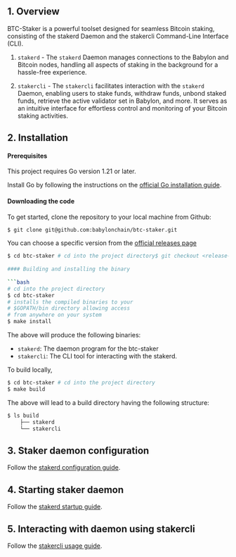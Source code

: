 ## 1. Overview

BTC-Staker is a powerful toolset designed for seamless Bitcoin staking, consisting of
the stakerd Daemon and the stakercli Command-Line Interface (CLI).

1. `stakerd` - The `stakerd` Daemon manages connections to the Babylon and Bitcoin
   nodes, handling all aspects of staking in the background for a hassle-free
   experience.

2. `stakercli` - The `stakercli` facilitates interaction with the `stakerd` Daemon,
   enabling users to stake funds, withdraw funds, unbond staked funds, retrieve the
   active validator set in Babylon, and more. It serves as an intuitive interface for
   effortless control and monitoring of your Bitcoin staking activities.

## 2. Installation

#### Prerequisites

This project requires Go version 1.21 or later.

Install Go by following the instructions on
the [official Go installation guide](https://golang.org/doc/install).

#### Downloading the code

To get started, clone the repository to your local machine from Github:

```bash  
$ git clone git@github.com:babylonchain/btc-staker.git
```  

You can choose a specific version from
the [official releases page](https://github.com/babylonchain/btcstaker/releases)

```bash  
$ cd btc-staker # cd into the project directory$ git checkout <release-tag>```  
  
#### Building and installing the binary  
  
```bash  
# cd into the project directory  
$ cd btc-staker   
# installs the compiled binaries to your  
# $GOPATH/bin directory allowing access  
# from anywhere on your system  
$ make install   
```  

The above will produce the following binaries:

- `stakerd`: The daemon program for the btc-staker
- `stakercli`: The CLI tool for interacting with the stakerd.

To build locally,

```bash
$ cd btc-staker # cd into the project directory
$ make build
```

The above will lead to a build directory having the following structure:

```bash
$ ls build
    ├── stakerd
    └── stakercli
```

## 3. Staker daemon configuration
Follow the [stakerd configuration guide](docs/stakerd/stakerd-config.md).

## 4. Starting staker daemon
Follow the [stakerd startup guide](docs/stakerd/stakerd-startup-guide.md).

## 5. Interacting with daemon using stakercli
Follow the [stakercli usage guide](docs/interacting-with-daemon.md).
